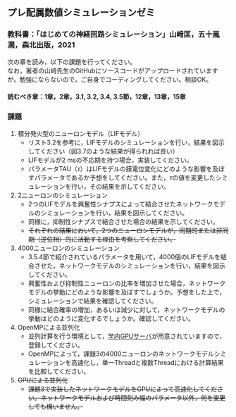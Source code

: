 ## プレ配属数値シミュレーションゼミ
### 教科書：「はじめての神経回路シミュレーション」山﨑匡，五十嵐潤，森北出版，2021
次の章を読み，以下の課題を行ってください。  
なお，著者の山﨑先生のGitHubにソースコードがアップロードされていますが，勉強にならないので，ご自身でコーディングしてください。相談OK。

#### 読むべき章：1章，2章，3.1, 3.2, 3.4, 3.5節，12章，13章，15章  

### 課題

1. 積分発火型のニューロンモデル（LIFモデル）
   - リスト3.2を参考に，LIFモデルのシミュレーションを行い，結果を図示してください（図3.7のような結果が得られれば良い）
   - LIFモデルが2 msの不応期を持つ場合，実装してください。
   - パラメータTAU（$\tau$）はLIFモデルの膜電位変化にどのような影響を及ぼすパラメータであるか予想をしてください。また，$\tau$の値を変更したシミュレーションを行い，その結果を示してください。
2. 2ニューロンのシミュレーション
   - 2つのLIFモデルを興奮性シナプスによって結合させたネットワークモデルのシミュレーションを行い，結果を図示してください。
   - 同様に，抑制性シナプスで結合させた場合の結果を示してください。
   - ~~それぞれの結果において，2つのニューロンモデルが，同期的または非同期（逆位相）的に活動する理由を考察してください。~~
3. 4000ニューロンのシミュレーション
   - 3.5.4節で紹介されているパラメータを用いて，4000個のLIFモデルを結合させた，ネットワークモデルのシミュレーションを行い，結果を図示してください。
   - 興奮性および抑制性ニューロンの比率を増加させた場合，ネットワークモデルの挙動にどのような影響を及ぼすでしょうか。予想をした上で，シミュレーションで結果を確認してください。
   - 同様に結合確率の増加，あるいは減少に対して，ネットワークモデルの挙動はどのように変化するでしょうか。確認してください。
4. OpenMPによる並列化
   - 並列計算を行う環境として，[学内GPUサーバ](http://ds26.cc.yamaguchi-u.ac.jp/~progkawa/po-login/gpu/)が用意されていますので，登録してください。
   - OpenMPによって，課題3の4000ニューロンのネットワークモデルシミュレーションを高速化し，単一Threadと複数Threadにおける計算結果を比較してください。
5. ~~GPUによる並列化~~
   - ~~課題3で実装したネットワークモデルをGPUによって高速化してください。ネットワークモデルおよび時間刻み幅のパラメータ以外，何を変更しても構いません。~~
